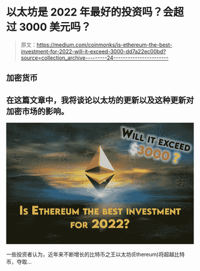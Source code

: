 # 以太坊是 2022 年最好的投资吗？会超过 3000 美元吗？

> 原文：<https://medium.com/coinmonks/is-ethereum-the-best-investment-for-2022-will-it-exceed-3000-dd7a22ec00bd?source=collection_archive---------24----------------------->

## 加密货币

## 在这篇文章中，我将谈论以太坊的更新以及这种更新对加密市场的影响。

![](img/f370bb346976f110d15797047baf5064.png)

一些投资者认为，近年来不断增长的比特币之王以太坊(Ethereum)将超越比特币，夺取…